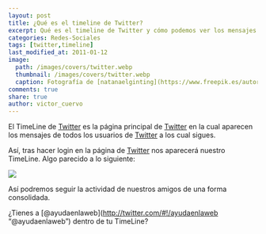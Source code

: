 ```yaml
---
layout: post
title: ¿Qué es el timeline de Twitter?
excerpt: Qué es el timeline de Twitter y cómo podemos ver los mensajes de los usuarios a los que seguimos.
categories: Redes-Sociales
tags: [twitter,timeline]
last_modified_at: 2011-01-12
image:
  path: /images/covers/twitter.webp
  thumbnail: /images/covers/twitter.webp
  caption: Fotografía de [natanaelginting](https://www.freepik.es/autor/natanaelginting)
comments: true
share: true
author: victor_cuervo
---
```


El TimeLine de [Twitter](https://www.ayudaenlaweb.com/microblogging/que-es-twitter/) es la página principal de [Twitter](https://www.ayudaenlaweb.com/microblogging/que-es-twitter/) en la cual aparecen los mensajes de todos los usuarios de [Twitter](https://www.ayudaenlaweb.com/microblogging/que-es-twitter/) a los cual sigues.


Así, tras hacer login en la página de [Twitter](https://www.ayudaenlaweb.com/microblogging/que-es-twitter/) nos aparecerá nuestro TimeLine. Algo parecido a lo siguiente:


![](https://www.ayudaenlaweb.com/wp-content/uploads/2011/01/twitter_timeline.png)


Así podremos seguir la actividad de nuestros amigos de una forma consolidada.


¿Tienes a [@ayudaenlaweb](http://twitter.com/#!/ayudaenlaweb “@ayudaenlaweb”) dentro de tu TimeLine?

